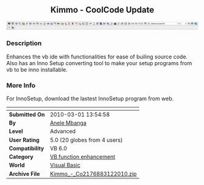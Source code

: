 ﻿<div align="center">

## Kimmo \- CoolCode Update

<img src="PIC2010312437141223.gif">
</div>

### Description

Enhances the vb ide with functionalities for ease of builing source code. Also has an Inno Setup converting tool to make your setup programs from vb to be inno installable.
 
### More Info
 
For InnoSetup, download the lastest InnoSetup program from web.


<span>             |<span>
---                |---
**Submitted On**   |2010-03-01 13:54:58
**By**             |[Anele Mbanga](https://github.com/Planet-Source-Code/PSCIndex/blob/master/ByAuthor/anele-mbanga.md)
**Level**          |Advanced
**User Rating**    |5.0 (20 globes from 4 users)
**Compatibility**  |VB 6\.0
**Category**       |[VB function enhancement](https://github.com/Planet-Source-Code/PSCIndex/blob/master/ByCategory/vb-function-enhancement__1-25.md)
**World**          |[Visual Basic](https://github.com/Planet-Source-Code/PSCIndex/blob/master/ByWorld/visual-basic.md)
**Archive File**   |[Kimmo\_\-\_Co2176883122010\.zip](https://github.com/Planet-Source-Code/anele-mbanga-kimmo-coolcode-update__1-67831/archive/master.zip)








